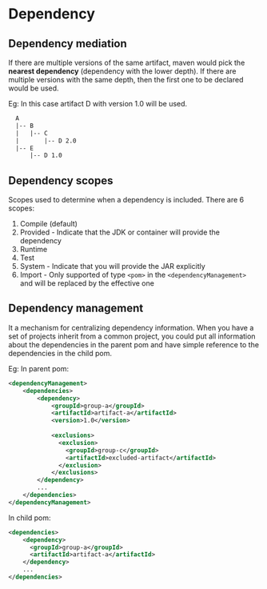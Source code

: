 # Dependency

## Dependency mediation

If there are multiple versions of the same artifact, maven would pick the **nearest dependency** (dependency with the lower depth). If there are multiple versions with the same depth, then the first one to be declared would be used.

Eg: In this case artifact D with version 1.0 will be used.

```txt
  A
  |-- B
  |   |-- C
  |       |-- D 2.0
  |-- E
      |-- D 1.0
```

## Dependency scopes

Scopes used to determine when a dependency is included. There are 6 scopes:

1. Compile (default)
2. Provided - Indicate that the JDK or container will provide the dependency
3. Runtime
4. Test
5. System - Indicate that you will provide the JAR explicitly
6. Import - Only supported of type `<pom>` in the `<dependencyManagement>` and will be replaced by the effective one

## Dependency management

It a mechanism for centralizing dependency information. 
When you have a set of projects inherit from a common project,
you could put all information about the dependencies in the parent pom and have simple reference to the dependencies in the child pom.

Eg:
In parent pom:

```xml
<dependencyManagement>
    <dependencies>
        <dependency> 
            <groupId>group-a</groupId>
            <artifactId>artifact-a</artifactId>
            <version>1.0</version>
 
            <exclusions>
              <exclusion>
                <groupId>group-c</groupId>
                <artifactId>excluded-artifact</artifactId>
              </exclusion>
            </exclusions>
        </dependency>
        ...
    </dependencies>
</dependencyManagement>
```

In child pom:

```xml
<dependencies>
    <dependency>
      <groupId>group-a</groupId>
      <artifactId>artifact-a</artifactId>
    </dependency>
    ...
</dependencies>
```
